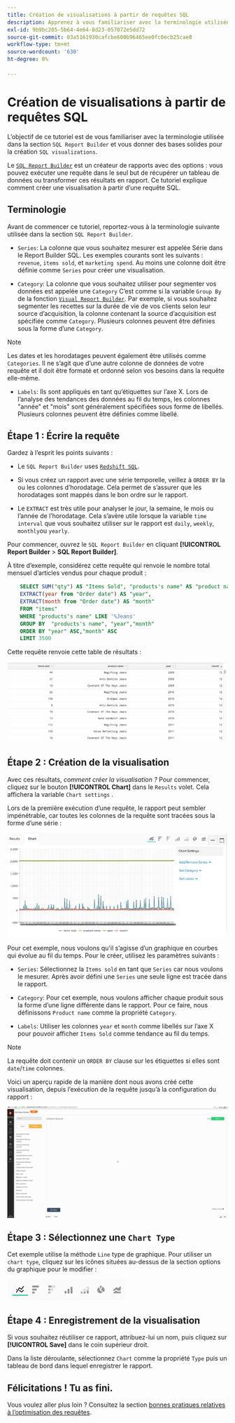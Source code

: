 ```yaml
---
title: Création de visualisations à partir de requêtes SQL
description: Apprenez à vous familiariser avec la terminologie utilisée dans le Report Builder SQL et à vous donner une base solide pour créer des visualisations SQL.
exl-id: 9b9bc205-5b64-4e64-8d23-057072e5dd72
source-git-commit: 03a5161930cafcbe600b96465ee0fc0ecb25cae8
workflow-type: tm+mt
source-wordcount: '630'
ht-degree: 0%

---
```


# Création de visualisations à partir de requêtes SQL

L’objectif de ce tutoriel est de vous familiariser avec la terminologie utilisée dans la section `SQL Report Builder` et vous donner des bases solides pour la création `SQL visualizations`.

Le [`SQL Report Builder`](../data-analyst/dev-reports/sql-rpt-bldr.md) est un créateur de rapports avec des options : vous pouvez exécuter une requête dans le seul but de récupérer un tableau de données ou transformer ces résultats en rapport. Ce tutoriel explique comment créer une visualisation à partir d’une requête SQL.

## Terminologie

Avant de commencer ce tutoriel, reportez-vous à la terminologie suivante utilisée dans la section `SQL Report Builder`.

- `Series`: La colonne que vous souhaitez mesurer est appelée Série dans le Report Builder SQL. Les exemples courants sont les suivants : `revenue`, `items sold`, et `marketing spend`. Au moins une colonne doit être définie comme `Series` pour créer une visualisation.

- `Category`: La colonne que vous souhaitez utiliser pour segmenter vos données est appelée une `Category` C’est comme si la variable `Group By` de la fonction [`Visual Report Builder`](../data-user/reports/ess-rpt-build-visual.md). Par exemple, si vous souhaitez segmenter les recettes sur la durée de vie de vos clients selon leur source d’acquisition, la colonne contenant la source d’acquisition est spécifiée comme `Category`. Plusieurs colonnes peuvent être définies sous la forme d’une `Category`.

>[!NOTE]
>
>Les dates et les horodatages peuvent également être utilisés comme `Categories`. Il ne s’agit que d’une autre colonne de données de votre requête et il doit être formaté et ordonné selon vos besoins dans la requête elle-même.

- `Labels`: Ils sont appliqués en tant qu’étiquettes sur l’axe X. Lors de l’analyse des tendances des données au fil du temps, les colonnes &quot;année&quot; et &quot;mois&quot; sont généralement spécifiées sous forme de libellés. Plusieurs colonnes peuvent être définies comme libellé.

## Étape 1 : Écrire la requête

Gardez à l’esprit les points suivants :

- Le `SQL Report Builder` uses [`Redshift SQL`](https://docs.aws.amazon.com/redshift/latest/dg/c_redshift-and-postgres-sql.html).

- Si vous créez un rapport avec une série temporelle, veillez à `ORDER BY` la ou les colonnes d’horodatage. Cela permet de s’assurer que les horodatages sont mappés dans le bon ordre sur le rapport.

- Le `EXTRACT` est très utile pour analyser le jour, la semaine, le mois ou l’année de l’horodatage. Cela s’avère utile lorsque la variable `time interval` que vous souhaitez utiliser sur le rapport est `daily`, `weekly`, `monthly`ou `yearly`.

Pour commencer, ouvrez le `SQL Report Builder` en cliquant **[!UICONTROL Report Builder** > **SQL Report Builder]**.

À titre d’exemple, considérez cette requête qui renvoie le nombre total mensuel d’articles vendus pour chaque produit :

```sql
    SELECT SUM("qty") AS "Items Sold", "products's name" AS "product name",
    EXTRACT(year from "Order date") AS "year",
    EXTRACT(month from "Order date") AS "month"
    FROM "items"
    WHERE "products's name" LIKE '%Jeans'
    GROUP BY  "products's name", "year","month"
    ORDER BY "year" ASC,"month" ASC
    LIMIT 3500
```

Cette requête renvoie cette table de résultats :

![](../assets/SQL_results_table.png)

## Étape 2 : Création de la visualisation

Avec ces résultats, *comment créer la visualisation ?* Pour commencer, cliquez sur le bouton **[!UICONTROL Chart]** dans le `Results` volet. Cela affichera la variable `Chart settings` .

Lors de la première exécution d’une requête, le rapport peut sembler impénétrable, car toutes les colonnes de la requête sont tracées sous la forme d’une série :

![](../assets/SQL_initial_report_results.png)

Pour cet exemple, nous voulons qu’il s’agisse d’un graphique en courbes qui évolue au fil du temps. Pour le créer, utilisez les paramètres suivants :

- `Series`: Sélectionnez la `Items sold` en tant que `Series` car nous voulons le mesurer. Après avoir défini une `Series` une seule ligne est tracée dans le rapport.

- `Category`: Pour cet exemple, nous voulons afficher chaque produit sous la forme d’une ligne différente dans le rapport. Pour ce faire, nous définissons `Product name` comme la propriété `Category`.

- `Labels`: Utiliser les colonnes `year` et `month` comme libellés sur l’axe X pour pouvoir afficher `Items Sold` comme tendance au fil du temps.

>[!NOTE]
>
>La requête doit contenir un `ORDER BY` clause sur les étiquettes si elles sont `date`/`time` colonnes.

Voici un aperçu rapide de la manière dont nous avons créé cette visualisation, depuis l’exécution de la requête jusqu’à la configuration du rapport :

![](../assets/SQL_report_settings.gif)

## Étape 3 : Sélectionnez une `Chart Type`

Cet exemple utilise la méthode `Line` type de graphique. Pour utiliser un `chart type`, cliquez sur les icônes situées au-dessus de la section options du graphique pour le modifier :

![](../assets/Chart_types.png)

## Étape 4 : Enregistrement de la visualisation

Si vous souhaitez réutiliser ce rapport, attribuez-lui un nom, puis cliquez sur **[!UICONTROL Save]** dans le coin supérieur droit.

Dans la liste déroulante, sélectionnez `Chart` comme la propriété `Type` puis un tableau de bord dans lequel enregistrer le rapport.

## Félicitations ! Tu as fini.

Vous voulez aller plus loin ? Consultez la section [bonnes pratiques relatives à l’optimisation des requêtes](../best-practices/optimizing-your-sql-queries.md).

